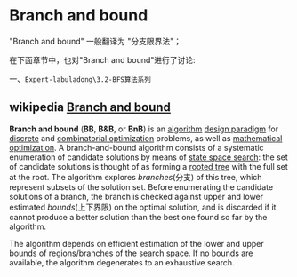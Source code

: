 # Branch and bound 

"Branch and bound" 一般翻译为 "分支限界法"；

在下面章节中，也对"Branch and bound"进行了讨论:

一、`Expert-labuladong\3.2-BFS算法系列`



## wikipedia [Branch and bound](https://en.wikipedia.org/wiki/Branch_and_bound)

**Branch and bound** (**BB**, **B&B**, or **BnB**) is an [algorithm](https://en.wanweibaike.com/wiki-Algorithm) [design paradigm](https://en.wanweibaike.com/wiki-Algorithmic_paradigm) for [discrete](https://en.wanweibaike.com/wiki-Discrete_optimization) and [combinatorial optimization](https://en.wanweibaike.com/wiki-Combinatorial_optimization) problems, as well as [mathematical optimization](https://en.wanweibaike.com/wiki-Mathematical_optimization). A branch-and-bound algorithm consists of a systematic enumeration of candidate solutions by means of [state space search](https://en.wanweibaike.com/wiki-State_space_search): the set of candidate solutions is thought of as forming a [rooted tree](https://en.wanweibaike.com/wiki-Tree_(graph_theory)) with the full set at the root. The algorithm explores *branches*(分支) of this tree, which represent subsets of the solution set. Before enumerating the candidate solutions of a branch, the branch is checked against upper and lower estimated *bounds*(上下界限) on the optimal solution, and is discarded if it cannot produce a better solution than the best one found so far by the algorithm.



The algorithm depends on efficient estimation of the lower and upper bounds of regions/branches of the search space. If no bounds are available, the algorithm degenerates to an exhaustive search.
